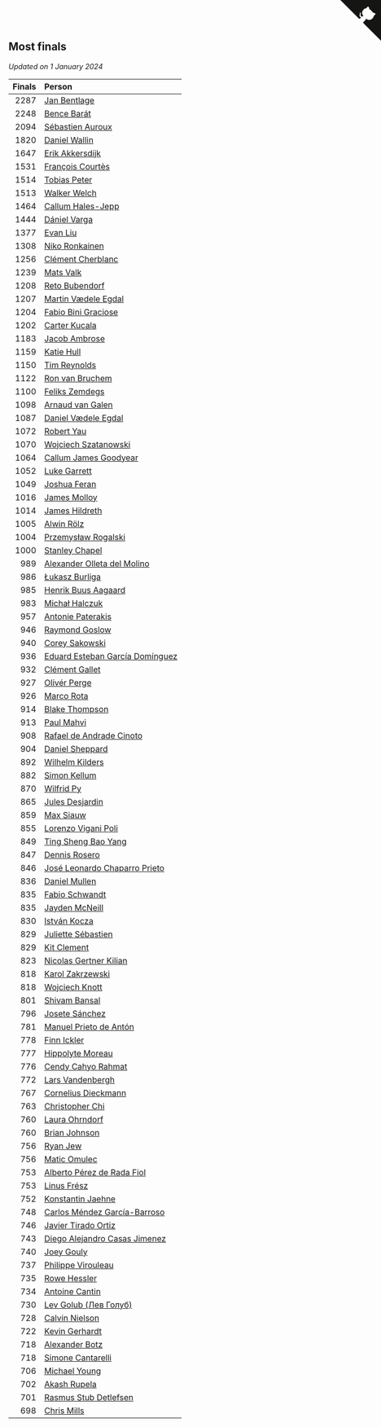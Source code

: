 ## Most finals

*Updated on  1 January 2024*

| Finals | Person |
| ---: | :--- |
| 2287 | [Jan Bentlage](https://www.worldcubeassociation.org/persons/2010BENT01) |
| 2248 | [Bence Barát](https://www.worldcubeassociation.org/persons/2008BARA01) |
| 2094 | [Sébastien Auroux](https://www.worldcubeassociation.org/persons/2008AURO01) |
| 1820 | [Daniel Wallin](https://www.worldcubeassociation.org/persons/2013WALL03) |
| 1647 | [Erik Akkersdijk](https://www.worldcubeassociation.org/persons/2005AKKE01) |
| 1531 | [François Courtès](https://www.worldcubeassociation.org/persons/2008COUR01) |
| 1514 | [Tobias Peter](https://www.worldcubeassociation.org/persons/2014PETE03) |
| 1513 | [Walker Welch](https://www.worldcubeassociation.org/persons/2011WELC01) |
| 1464 | [Callum Hales-Jepp](https://www.worldcubeassociation.org/persons/2012HALE01) |
| 1444 | [Dániel Varga](https://www.worldcubeassociation.org/persons/2008VARG01) |
| 1377 | [Evan Liu](https://www.worldcubeassociation.org/persons/2009LIUE01) |
| 1308 | [Niko Ronkainen](https://www.worldcubeassociation.org/persons/2010RONK01) |
| 1256 | [Clément Cherblanc](https://www.worldcubeassociation.org/persons/2014CHER05) |
| 1239 | [Mats Valk](https://www.worldcubeassociation.org/persons/2007VALK01) |
| 1208 | [Reto Bubendorf](https://www.worldcubeassociation.org/persons/2012BUBE01) |
| 1207 | [Martin Vædele Egdal](https://www.worldcubeassociation.org/persons/2013EGDA02) |
| 1204 | [Fabio Bini Graciose](https://www.worldcubeassociation.org/persons/2010GRAC02) |
| 1202 | [Carter Kucala](https://www.worldcubeassociation.org/persons/2015KUCA01) |
| 1183 | [Jacob Ambrose](https://www.worldcubeassociation.org/persons/2010AMBR01) |
| 1159 | [Katie Hull](https://www.worldcubeassociation.org/persons/2010HULL01) |
| 1150 | [Tim Reynolds](https://www.worldcubeassociation.org/persons/2005REYN01) |
| 1122 | [Ron van Bruchem](https://www.worldcubeassociation.org/persons/2003BRUC01) |
| 1100 | [Feliks Zemdegs](https://www.worldcubeassociation.org/persons/2009ZEMD01) |
| 1098 | [Arnaud van Galen](https://www.worldcubeassociation.org/persons/2006GALE01) |
| 1087 | [Daniel Vædele Egdal](https://www.worldcubeassociation.org/persons/2013EGDA01) |
| 1072 | [Robert Yau](https://www.worldcubeassociation.org/persons/2009YAUR01) |
| 1070 | [Wojciech Szatanowski](https://www.worldcubeassociation.org/persons/2011SZAT01) |
| 1064 | [Callum James Goodyear](https://www.worldcubeassociation.org/persons/2012GOOD02) |
| 1052 | [Luke Garrett](https://www.worldcubeassociation.org/persons/2017GARR05) |
| 1049 | [Joshua Feran](https://www.worldcubeassociation.org/persons/2011FERA01) |
| 1016 | [James Molloy](https://www.worldcubeassociation.org/persons/2011MOLL01) |
| 1014 | [James Hildreth](https://www.worldcubeassociation.org/persons/2009HILD01) |
| 1005 | [Alwin Rölz](https://www.worldcubeassociation.org/persons/2016ROLZ01) |
| 1004 | [Przemysław Rogalski](https://www.worldcubeassociation.org/persons/2013ROGA02) |
| 1000 | [Stanley Chapel](https://www.worldcubeassociation.org/persons/2016CHAP04) |
| 989 | [Alexander Olleta del Molino](https://www.worldcubeassociation.org/persons/2008OLLE01) |
| 986 | [Łukasz Burliga](https://www.worldcubeassociation.org/persons/2013BURL01) |
| 985 | [Henrik Buus Aagaard](https://www.worldcubeassociation.org/persons/2006BUUS01) |
| 983 | [Michał Halczuk](https://www.worldcubeassociation.org/persons/2006HALC01) |
| 957 | [Antonie Paterakis](https://www.worldcubeassociation.org/persons/2012PATE01) |
| 946 | [Raymond Goslow](https://www.worldcubeassociation.org/persons/2014GOSL01) |
| 940 | [Corey Sakowski](https://www.worldcubeassociation.org/persons/2011SAKO01) |
| 936 | [Eduard Esteban García Domínguez](https://www.worldcubeassociation.org/persons/2011EDUA01) |
| 932 | [Clément Gallet](https://www.worldcubeassociation.org/persons/2004GALL02) |
| 927 | [Olivér Perge](https://www.worldcubeassociation.org/persons/2007PERG01) |
| 926 | [Marco Rota](https://www.worldcubeassociation.org/persons/2009ROTA01) |
| 914 | [Blake Thompson](https://www.worldcubeassociation.org/persons/2010THOM03) |
| 913 | [Paul Mahvi](https://www.worldcubeassociation.org/persons/2012MAHV01) |
| 908 | [Rafael de Andrade Cinoto](https://www.worldcubeassociation.org/persons/2007CINO01) |
| 904 | [Daniel Sheppard](https://www.worldcubeassociation.org/persons/2009SHEP01) |
| 892 | [Wilhelm Kilders](https://www.worldcubeassociation.org/persons/2010KILD02) |
| 882 | [Simon Kellum](https://www.worldcubeassociation.org/persons/2016KELL12) |
| 870 | [Wilfrid Py](https://www.worldcubeassociation.org/persons/2016PYWI01) |
| 865 | [Jules Desjardin](https://www.worldcubeassociation.org/persons/2010DESJ01) |
| 859 | [Max Siauw](https://www.worldcubeassociation.org/persons/2017SIAU02) |
| 855 | [Lorenzo Vigani Poli](https://www.worldcubeassociation.org/persons/2007POLI01) |
| 849 | [Ting Sheng Bao Yang](https://www.worldcubeassociation.org/persons/2008BAOY01) |
| 847 | [Dennis Rosero](https://www.worldcubeassociation.org/persons/2010ROSE03) |
| 846 | [José Leonardo Chaparro Prieto](https://www.worldcubeassociation.org/persons/2011CHAP01) |
| 836 | [Daniel Mullen](https://www.worldcubeassociation.org/persons/2016MULL04) |
| 835 | [Fabio Schwandt](https://www.worldcubeassociation.org/persons/2014SCHW02) |
| 835 | [Jayden McNeill](https://www.worldcubeassociation.org/persons/2012MCNE01) |
| 830 | [István Kocza](https://www.worldcubeassociation.org/persons/2005KOCZ01) |
| 829 | [Juliette Sébastien](https://www.worldcubeassociation.org/persons/2014SEBA01) |
| 829 | [Kit Clement](https://www.worldcubeassociation.org/persons/2008CLEM01) |
| 823 | [Nicolas Gertner Kilian](https://www.worldcubeassociation.org/persons/2013GERT01) |
| 818 | [Karol Zakrzewski](https://www.worldcubeassociation.org/persons/2014ZAKR01) |
| 818 | [Wojciech Knott](https://www.worldcubeassociation.org/persons/2011KNOT01) |
| 801 | [Shivam Bansal](https://www.worldcubeassociation.org/persons/2011BANS02) |
| 796 | [Josete Sánchez](https://www.worldcubeassociation.org/persons/2015SANC18) |
| 781 | [Manuel Prieto de Antón](https://www.worldcubeassociation.org/persons/2015ANTO04) |
| 778 | [Finn Ickler](https://www.worldcubeassociation.org/persons/2012ICKL01) |
| 777 | [Hippolyte Moreau](https://www.worldcubeassociation.org/persons/2008MORE02) |
| 776 | [Cendy Cahyo Rahmat](https://www.worldcubeassociation.org/persons/2010RAHM02) |
| 772 | [Lars Vandenbergh](https://www.worldcubeassociation.org/persons/2003VAND01) |
| 767 | [Cornelius Dieckmann](https://www.worldcubeassociation.org/persons/2009DIEC01) |
| 763 | [Christopher Chi](https://www.worldcubeassociation.org/persons/2014CHIC01) |
| 760 | [Laura Ohrndorf](https://www.worldcubeassociation.org/persons/2009OHRN01) |
| 760 | [Brian Johnson](https://www.worldcubeassociation.org/persons/2013JOHN10) |
| 756 | [Ryan Jew](https://www.worldcubeassociation.org/persons/2008JEWR01) |
| 756 | [Matic Omulec](https://www.worldcubeassociation.org/persons/2010OMUL02) |
| 753 | [Alberto Pérez de Rada Fiol](https://www.worldcubeassociation.org/persons/2011FIOL01) |
| 753 | [Linus Frész](https://www.worldcubeassociation.org/persons/2011FRES01) |
| 752 | [Konstantin Jaehne](https://www.worldcubeassociation.org/persons/2015JAEH01) |
| 748 | [Carlos Méndez García-Barroso](https://www.worldcubeassociation.org/persons/2010GARC02) |
| 746 | [Javier Tirado Ortiz](https://www.worldcubeassociation.org/persons/2009TIRA01) |
| 743 | [Diego Alejandro Casas Jimenez](https://www.worldcubeassociation.org/persons/2014JIME05) |
| 740 | [Joey Gouly](https://www.worldcubeassociation.org/persons/2007GOUL01) |
| 737 | [Philippe Virouleau](https://www.worldcubeassociation.org/persons/2008VIRO01) |
| 735 | [Rowe Hessler](https://www.worldcubeassociation.org/persons/2007HESS01) |
| 734 | [Antoine Cantin](https://www.worldcubeassociation.org/persons/2010CANT02) |
| 730 | [Lev Golub (Лев Голуб)](https://www.worldcubeassociation.org/persons/2014HOLU01) |
| 728 | [Calvin Nielson](https://www.worldcubeassociation.org/persons/2014NIEL03) |
| 722 | [Kevin Gerhardt](https://www.worldcubeassociation.org/persons/2013GERH01) |
| 718 | [Alexander Botz](https://www.worldcubeassociation.org/persons/2013BOTZ01) |
| 718 | [Simone Cantarelli](https://www.worldcubeassociation.org/persons/2012CANT02) |
| 706 | [Michael Young](https://www.worldcubeassociation.org/persons/2008YOUN02) |
| 702 | [Akash Rupela](https://www.worldcubeassociation.org/persons/2012RUPE01) |
| 701 | [Rasmus Stub Detlefsen](https://www.worldcubeassociation.org/persons/2014DETL01) |
| 698 | [Chris Mills](https://www.worldcubeassociation.org/persons/2014MILL04) |


<a href="https://github.com/jonatanklosko/wca_statistics" class="github-corner" aria-label="View source on Github"><svg width="80" height="80" viewBox="0 0 250 250" style="fill:#151513; color:#fff; position: absolute; top: 0; border: 0; right: 0;" aria-hidden="true"><path d="M0,0 L115,115 L130,115 L142,142 L250,250 L250,0 Z"></path><path d="M128.3,109.0 C113.8,99.7 119.0,89.6 119.0,89.6 C122.0,82.7 120.5,78.6 120.5,78.6 C119.2,72.0 123.4,76.3 123.4,76.3 C127.3,80.9 125.5,87.3 125.5,87.3 C122.9,97.6 130.6,101.9 134.4,103.2" fill="currentColor" style="transform-origin: 130px 106px;" class="octo-arm"></path><path d="M115.0,115.0 C114.9,115.1 118.7,116.5 119.8,115.4 L133.7,101.6 C136.9,99.2 139.9,98.4 142.2,98.6 C133.8,88.0 127.5,74.4 143.8,58.0 C148.5,53.4 154.0,51.2 159.7,51.0 C160.3,49.4 163.2,43.6 171.4,40.1 C171.4,40.1 176.1,42.5 178.8,56.2 C183.1,58.6 187.2,61.8 190.9,65.4 C194.5,69.0 197.7,73.2 200.1,77.6 C213.8,80.2 216.3,84.9 216.3,84.9 C212.7,93.1 206.9,96.0 205.4,96.6 C205.1,102.4 203.0,107.8 198.3,112.5 C181.9,128.9 168.3,122.5 157.7,114.1 C157.9,116.9 156.7,120.9 152.7,124.9 L141.0,136.5 C139.8,137.7 141.6,141.9 141.8,141.8 Z" fill="currentColor" class="octo-body"></path></svg></a><style>.github-corner:hover .octo-arm{animation:octocat-wave 560ms ease-in-out}@keyframes octocat-wave{0%,100%{transform:rotate(0)}20%,60%{transform:rotate(-25deg)}40%,80%{transform:rotate(10deg)}}@media (max-width:500px){.github-corner:hover .octo-arm{animation:none}.github-corner .octo-arm{animation:octocat-wave 560ms ease-in-out}}</style>
